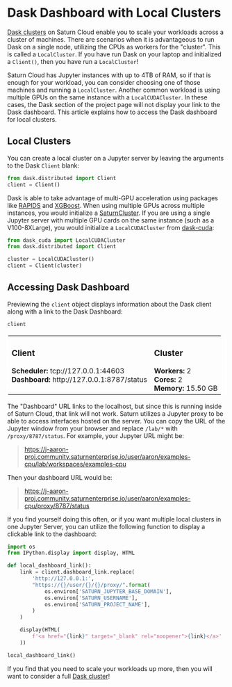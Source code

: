 # Dask Dashboard with Local Clusters

[Dask clusters](<docs/Using Saturn Cloud/Create Cluster/create_cluster_ui.md>) on Saturn Cloud enable you to scale your workloads across
a cluster of machines. There are scenarios when it is advantageous to run Dask on a single node, utilizing the CPUs as 
workers for the "cluster". This is called a `LocalCluster`. If you have run Dask on your laptop and initialized
a `Client()`, then you have run a `LocalCluster`!

Saturn Cloud has Jupyter instances with up to 4TB of RAM, so if that is enough for your workload, you can consider choosing
one of those machines and running a `LocalCluster`. Another common workload is using multiple
GPUs on the same instance with a `LocalCUDACluster`. In these cases, the Dask section of the project page will not
display your link to the Dask dashboard. This article explains how to access the Dask dashboard for local
clusters.

## Local Clusters

You can create a local cluster on a Jupyter server by leaving the arguments to the Dask `Client` blank:

```python
from dask.distributed import Client
client = Client()
```

Dask is able to take advantage of multi-GPU acceleration using packages like [RAPIDS](https://rapids.ai) and [XGBoost](https://xgboost.readthedocs.io/en/latest/tutorials/dask.html). 
When using multiple GPUs across multiple instances, you would initialize a [SaturnCluster](http://localhost:1313/docs/using-saturn-cloud/create-cluster/create_cluster_ui/). 
If you are using a single Jupyter server with multiple GPU cards on the same instance (such as a V100-8XLarge), you would initialize a `LocalCUDACluster` 
from [dask-cuda](https://docs.rapids.ai/api/dask-cuda/nightly/quickstart.html):

```python
from dask_cuda import LocalCUDACluster
from dask.distributed import Client

cluster = LocalCUDACluster()
client = Client(cluster)
```

## Accessing Dask Dashboard

Previewing the `client` object displays information about the Dask client along with a link to the Dask Dashboard:
```python
client
```

<table style="border: 2px solid white;">
<tr>
<td style="vertical-align: top; border: 0px solid white">
<h3 style="text-align: left;">Client</h3>
<ul style="text-align: left; list-style: none; margin: 0; padding: 0;">
  <li><b>Scheduler: </b>tcp://127.0.0.1:44603</li>
  <li><b>Dashboard: </b>http://127.0.0.1:8787/status</li>
</ul>
</td>
<td style="vertical-align: top; border: 0px solid white">
<h3 style="text-align: left;">Cluster</h3>
<ul style="text-align: left; list-style:none; margin: 0; padding: 0;">
  <li><b>Workers: </b>2</li>
  <li><b>Cores: </b>2</li>
  <li><b>Memory: </b>15.50 GB</li>
</ul>
</td>
</tr>
</table>

The "Dashboard" URL links to the localhost, but since this is running inside of Saturn Cloud, that link will not work. Saturn utilizes a Jupyter proxy to be able to access interfaces hosted on the server. You can copy the URL of the Jupyter window from your browser and replace `/lab/*` with `/proxy/8787/status`. For example, your Jupyter URL might be:

> https://j-aaron-proj.community.saturnenterprise.io/user/aaron/examples-cpu/lab/workspaces/examples-cpu

Then your dashboard URL would be: 

> https://j-aaron-proj.community.saturnenterprise.io/user/aaron/examples-cpu/proxy/8787/status

If you find yourself doing this often, or if you want multiple local clusters in one Jupyter Server, you can utilize the following function to display a clickable link to the dashboard:

```python
import os
from IPython.display import display, HTML

def local_dashboard_link():
    link = client.dashboard_link.replace(
        'http://127.0.0.1:', 
        "https://{}/user/{}/{}/proxy/".format(
            os.environ['SATURN_JUPYTER_BASE_DOMAIN'],
            os.environ['SATURN_USERNAME'],
            os.environ['SATURN_PROJECT_NAME'],
        )
    )

    display(HTML(
        f'<a href="{link}" target="_blank" rel="noopener">{link}</a>'
    ))

local_dashboard_link()
```

If you find that you need to scale your workloads up more, then you will want to consider a full 
[Dask cluster](<docs/Using Saturn Cloud/Create Cluster/create_cluster_ui.md>)!